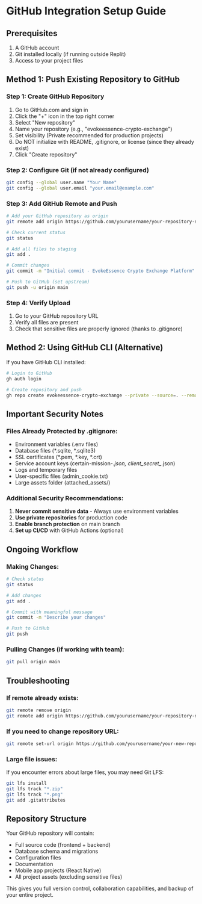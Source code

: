 # GitHub Integration Setup Guide

## Prerequisites
1. A GitHub account
2. Git installed locally (if running outside Replit)
3. Access to your project files

## Method 1: Push Existing Repository to GitHub

### Step 1: Create GitHub Repository
1. Go to GitHub.com and sign in
2. Click the "+" icon in the top right corner
3. Select "New repository"
4. Name your repository (e.g., "evokeessence-crypto-exchange")
5. Set visibility (Private recommended for production projects)
6. Do NOT initialize with README, .gitignore, or license (since they already exist)
7. Click "Create repository"

### Step 2: Configure Git (if not already configured)
```bash
git config --global user.name "Your Name"
git config --global user.email "your.email@example.com"
```

### Step 3: Add GitHub Remote and Push
```bash
# Add your GitHub repository as origin
git remote add origin https://github.com/yourusername/your-repository-name.git

# Check current status
git status

# Add all files to staging
git add .

# Commit changes
git commit -m "Initial commit - EvokeEssence Crypto Exchange Platform"

# Push to GitHub (set upstream)
git push -u origin main
```

### Step 4: Verify Upload
1. Go to your GitHub repository URL
2. Verify all files are present
3. Check that sensitive files are properly ignored (thanks to .gitignore)

## Method 2: Using GitHub CLI (Alternative)
If you have GitHub CLI installed:

```bash
# Login to GitHub
gh auth login

# Create repository and push
gh repo create evokeessence-crypto-exchange --private --source=. --remote=origin --push
```

## Important Security Notes

### Files Already Protected by .gitignore:
- Environment variables (.env files)
- Database files (*.sqlite, *.sqlite3)
- SSL certificates (*.pem, *.key, *.crt)
- Service account keys (certain-mission-*.json, client_secret_*.json)
- Logs and temporary files
- User-specific files (admin_cookie.txt)
- Large assets folder (attached_assets/)

### Additional Security Recommendations:
1. **Never commit sensitive data** - Always use environment variables
2. **Use private repositories** for production code
3. **Enable branch protection** on main branch
4. **Set up CI/CD** with GitHub Actions (optional)

## Ongoing Workflow

### Making Changes:
```bash
# Check status
git status

# Add changes
git add .

# Commit with meaningful message
git commit -m "Describe your changes"

# Push to GitHub
git push
```

### Pulling Changes (if working with team):
```bash
git pull origin main
```

## Troubleshooting

### If remote already exists:
```bash
git remote remove origin
git remote add origin https://github.com/yourusername/your-repository-name.git
```

### If you need to change repository URL:
```bash
git remote set-url origin https://github.com/yourusername/your-new-repository-name.git
```

### Large file issues:
If you encounter errors about large files, you may need Git LFS:
```bash
git lfs install
git lfs track "*.zip"
git lfs track "*.png"
git add .gitattributes
```

## Repository Structure
Your GitHub repository will contain:
- Full source code (frontend + backend)
- Database schema and migrations
- Configuration files
- Documentation
- Mobile app projects (React Native)
- All project assets (excluding sensitive files)

This gives you full version control, collaboration capabilities, and backup of your entire project.
